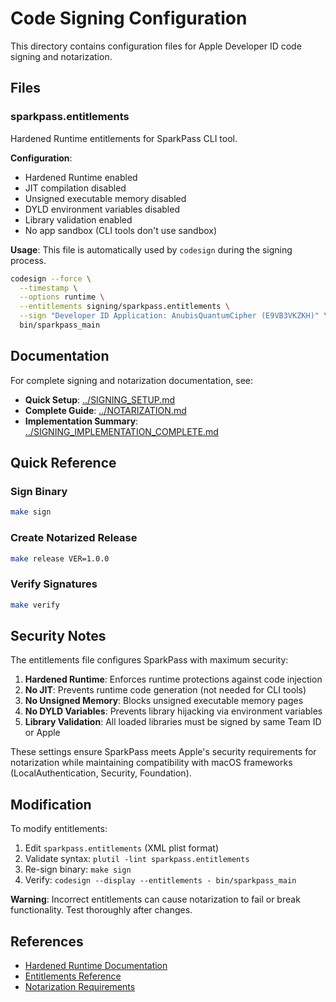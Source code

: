 # Code Signing Configuration

This directory contains configuration files for Apple Developer ID code signing and notarization.

## Files

### sparkpass.entitlements

Hardened Runtime entitlements for SparkPass CLI tool.

**Configuration**:
- Hardened Runtime enabled
- JIT compilation disabled
- Unsigned executable memory disabled
- DYLD environment variables disabled
- Library validation enabled
- No app sandbox (CLI tools don't use sandbox)

**Usage**:
This file is automatically used by `codesign` during the signing process.

```bash
codesign --force \
  --timestamp \
  --options runtime \
  --entitlements signing/sparkpass.entitlements \
  --sign "Developer ID Application: AnubisQuantumCipher (E9VB3VKZKH)" \
  bin/sparkpass_main
```

## Documentation

For complete signing and notarization documentation, see:

- **Quick Setup**: [../SIGNING_SETUP.md](../SIGNING_SETUP.md)
- **Complete Guide**: [../NOTARIZATION.md](../NOTARIZATION.md)
- **Implementation Summary**: [../SIGNING_IMPLEMENTATION_COMPLETE.md](../SIGNING_IMPLEMENTATION_COMPLETE.md)

## Quick Reference

### Sign Binary

```bash
make sign
```

### Create Notarized Release

```bash
make release VER=1.0.0
```

### Verify Signatures

```bash
make verify
```

## Security Notes

The entitlements file configures SparkPass with maximum security:

1. **Hardened Runtime**: Enforces runtime protections against code injection
2. **No JIT**: Prevents runtime code generation (not needed for CLI tools)
3. **No Unsigned Memory**: Blocks unsigned executable memory pages
4. **No DYLD Variables**: Prevents library hijacking via environment variables
5. **Library Validation**: All loaded libraries must be signed by same Team ID or Apple

These settings ensure SparkPass meets Apple's security requirements for notarization while maintaining compatibility with macOS frameworks (LocalAuthentication, Security, Foundation).

## Modification

To modify entitlements:

1. Edit `sparkpass.entitlements` (XML plist format)
2. Validate syntax: `plutil -lint sparkpass.entitlements`
3. Re-sign binary: `make sign`
4. Verify: `codesign --display --entitlements - bin/sparkpass_main`

**Warning**: Incorrect entitlements can cause notarization to fail or break functionality. Test thoroughly after changes.

## References

- [Hardened Runtime Documentation](https://developer.apple.com/documentation/security/hardened_runtime)
- [Entitlements Reference](https://developer.apple.com/documentation/bundleresources/entitlements)
- [Notarization Requirements](https://developer.apple.com/documentation/security/notarizing_macos_software_before_distribution)
